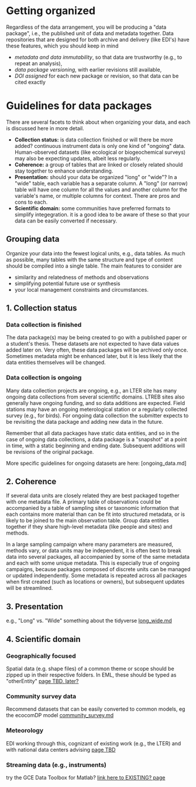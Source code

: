# Getting organized
Regardless of the data arrangement, you will be producing a "data package", i.e., the 
published unit of data and metadata together. Data repositories that are designed for 
both archive and delivery (like EDI's) have these features, which you should keep in mind

- *metadata and data immutability*, so that data are trustworthy (e.g., to repeat an analysis),
- *data package versioning*, with earlier revisions still available,
- *DOI assigned* for each new package or revision, so that data can be cited exactly


# Guidelines for data packages

There are several facets to think about when organizing your data, and each is discussed
here in more detail.

- **Collection status:** is data collection finished or will there be more added? continuous 
instrument data is only one kind of "ongoing" data. Human-observed datasets (like
ecological or biogeochemical surveys) may also be expecting updates, albeit less regularly. 
- **Coherence:** a group of tables that are linked or closely related should stay together to 
enhance understanding.
- **Presentation:** should your data be organized "long" or "wide"? In a "wide" table, each variable 
has a separate column. A "long" (or narrow) table will have one column for all the values 
and another column for the variable's name, or multiple columns for context. There are pros and cons to 
each.
- **Scientific domain:** some communities have preferred formats to simplify integegration. 
it is a good idea to be aware of these so that your data can be easily converted 
if necessary. 


## Grouping data
Organize your data into the fewest logical units, e.g., data tables. 
As much as possible, many tables with the same structure and type of content 
should be compiled into a single table. The main features to consider are 

- similarity and relatedness of methods and observations
- simplifying potential future use or synthesis
- your local management constraints and circumstances.



## 1. Collection status

### Data collection is finished
The data package(s) may be being created to go with a published paper or a 
student's thesis. These datasets are not expected to have data values added later on. 
Very often, these data packages will be archived only once. Sometimes metadata might be
enhanced later, but it is less likely that the data entities themselves will be changed. 

### Data collection is ongoing 
Many data collection projects are ongoing, e.g., an LTER site has many 
ongoing data collections from several scientific domains. LTREB sites also generally 
have ongoing funding, and so data additions are expected. Field stations may have
an ongoing meterological station or a regularly collected survey (e.g., for birds). 
For ongoing data collection the submitter expects to be revisiting the data package 
and adding new data in the future.

Remember that all data packages have static data entities, and so in the case of 
ongoing data collections, a data package is a "snapshot" at a point in time, with a 
static beginning and ending date. Subsequent additions will be revisions of the 
original package.

More specific guidelines for ongoing datasets are here: [ongoing_data.md]


## 2. Coherence
If several data units are closely related they are best packaged together 
with one metadata file. A primary table of observations could be accompanied by a table of 
sampling sites or taxonomic information that each contains more material than can be fit 
into structured metadata, or is likely to be joined to the main observation table. 
Group data entities together if they share high-level metadata (like
people and sites) and methods. 

In a large sampling campaign where many parameters are measured, methods vary, or data 
units may be independent, it is often best to break data into several packages, all
accompanied by some of the same metadata and each with some unique metadata. 
This is especially true of ongoing campaigns, because packages composed of discrete units 
can be managed or updated independently. Some metadata is repeated across all packages when
first created (such as locations or owners), but subsequent updates will be streamlined.
 

## 3. Presentation
e.g., "Long" vs. "Wide"
something about the tidyverse
[long_wide.md]()

## 4. Scientific domain
### Geographically focused 
Spatial data (e.g. shape files) of a common theme or scope should be zipped 
up in their respective folders. In EML, these should be typed as "otherEntity"
[page TBD, later?]()

### Community survey data
Recommend datasets that can be easily converted to common models, eg 
the ecocomDP model [community_survey.md]()

### Meteorology
EDI working through this, cognizant of existing work (e.g., the LTER) and with 
national data centers advising [page TBD]()

### Streaming data (e.g., instruments) 
try the GCE Data Toolbox for Matlab? [link here to EXISTING? page]()


